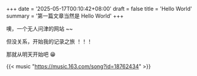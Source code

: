 +++
date = '2025-05-17T00:10:42+08:00'
draft = false
title = 'Hello World'
summary = '第一篇文章当然是 Hello World'
+++

噢，一个无人问津的网站 ~~

但没关系，开始我的记录之旅 ！！！

那就从明天开始吧 😁

{{< music "https://music.163.com/song?id=18762434" >}}
